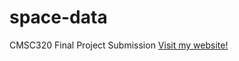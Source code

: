 # space-data

CMSC320 Final Project Submission
[Visit my website!](https://eslesarev999.github.io/space-data/)
